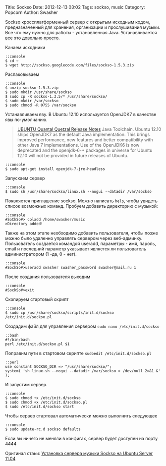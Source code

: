 Title: Sockso
Date: 2012-12-13 03:02
Tags: sockso, music
Category: Popcorn
Author: Swasher

Sockso кроссплатформенный сервер с открытым исходным кодом, предназначенный для хранения, организации и прослушивания музыки. Все что ему нужно для работы - установленная Java. Устанавливается все это довольно просто.

Качаем исходники

    ::console
    $ cd ~
    $ wget http://sockso.googlecode.com/files/sockso-1.5.3.zip

Распаковываем

    ::console
    $ unzip sockso-1.5.3.zip
    $ sudo mkdir /usr/share/sockso
    $ sudo cp -R sockso-1.3.5/* /usr/share/sockso/
    $ sudo mkdir /var/sockso
    $ sudo chmod -R 0755 /var/sockso


Устанавливаем яву. В Ubuntu 12.10 используется OpenJDK7 в качестве явы по-умолчанию.

>[UBUNTU Quantal Quetzal Release Notes][01] Java Toolchain.
>Ubuntu 12.10 ships OpenJDK7 as the default Java implementation. This brings improved performance, new features and better compatibility with other Java 7 implementations.
>Use of the OpenJDK6 is now deprecated and the openjdk-6-* packages in universe for Ubuntu 12.10 will not be provided in future releases of Ubuntu.

    ::console
    $ sudo apt-get install openjdk-7-jre-headless

Запускаем сервер

    ::console
    $ sudo sh /usr/share/sockso/linux.sh --nogui --datadir /var/sockso

Появляется приглашение sockso. Можно написать `help`, чтобы увидеть список возможных команд.
Пробуем добавить директорию с музыкой:

    ::console
    #SoCkSo#> coladd /home/swasher/music
    >Directory added!

Также на этом этапе необходимо добавить пользователя, чтобы позже можно было удаленно управлять сервером через веб-админку. Пользователь создается командой useradd, параметры - имя, пароль, email и последний параметр указывает является ли пользователь администратором (1 -да, 0 - нет).

    ::console
    #SockSo#>useradd swasher swasher_password swasher@mail.ru 1

После создания пользователя выходим

    ::console
    #SockSo#>exit

Скопируем стартовый скрипт

    ::console
    $ sudo cp /usr/share/sockso/scripts/init.d/sockso /etc/init.d/sockso.pl

Создадим файл для управления сервером `sudo nano /etc/init.d/sockso`

    ::bash
    #!/bin/bash
    perl /etc/init.d/sockso.pl $1

Поправим пути в стартовом скрипте `sudoedit /etc/init.d/sockso.pl`

    ::perl
    use constant SOCKSO_DIR => "/usr/share/sockso/";
    system( 'sh linux.sh --nogui --datadir /var/sockso > /dev/null 2>&1 &' );

И запустим сервер.

    ::console
    $ sudo chmod +x /etc/init.d/sockso
    $ sudo chmod +x /etc/init.d/sockso.pl
    $ sudo /etc/init.d/sockso start

Чтобы сервер стартовал автоматически можно выполнить следующее

    ::console
    $ sudo update-rc.d sockso defaults

Если вы ничего не меняли в конфигах, сервер будет доступен на порту 4444

Оригинал стаьи: [Установка сервера музыки Sockso на Ubuntu Server 11.04][02]

[01]:https://wiki.ubuntu.com/QuantalQuetzal/ReleaseNotes/UbuntuServer#QuantalQuetzal.2BAC8-ReleaseNotes.2BAC8-CommonInfrastructure.Java_Toolchain
[02]:http://jarmush.ru/record/43

